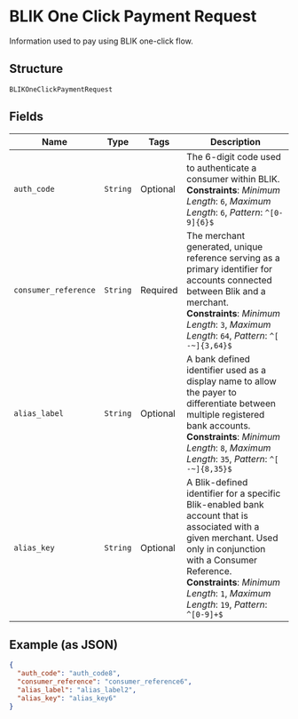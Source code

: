 
# BLIK One Click Payment Request

Information used to pay using BLIK one-click flow.

## Structure

`BLIKOneClickPaymentRequest`

## Fields

| Name | Type | Tags | Description |
|  --- | --- | --- | --- |
| `auth_code` | `String` | Optional | The 6-digit code used to authenticate a consumer within BLIK.<br>**Constraints**: *Minimum Length*: `6`, *Maximum Length*: `6`, *Pattern*: `^[0-9]{6}$` |
| `consumer_reference` | `String` | Required | The merchant generated, unique reference serving as a primary identifier for accounts connected between Blik and a merchant.<br>**Constraints**: *Minimum Length*: `3`, *Maximum Length*: `64`, *Pattern*: `^[ -~]{3,64}$` |
| `alias_label` | `String` | Optional | A bank defined identifier used as a display name to allow the payer to differentiate between multiple registered bank accounts.<br>**Constraints**: *Minimum Length*: `8`, *Maximum Length*: `35`, *Pattern*: `^[ -~]{8,35}$` |
| `alias_key` | `String` | Optional | A Blik-defined identifier for a specific Blik-enabled bank account that is associated with a given merchant. Used only in conjunction with a Consumer Reference.<br>**Constraints**: *Minimum Length*: `1`, *Maximum Length*: `19`, *Pattern*: `^[0-9]+$` |

## Example (as JSON)

```json
{
  "auth_code": "auth_code8",
  "consumer_reference": "consumer_reference6",
  "alias_label": "alias_label2",
  "alias_key": "alias_key6"
}
```

